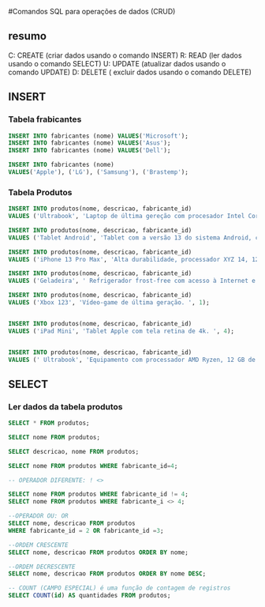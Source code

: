 #Comandos SQL para operações de dados (CRUD)

## resumo

C: CREATE (criar dados usando o comando INSERT)
R: READ (ler dados usando o comando SELECT)
U: UPDATE (atualizar dados usando o comando UPDATE)
D: DELETE ( excluir dados usando o comando DELETE)

## INSERT

### Tabela frabicantes

```sql
INSERT INTO fabricantes (nome) VALUES('Microsoft');
INSERT INTO fabricantes (nome) VALUES('Asus');
INSERT INTO fabricantes (nome) VALUES('Dell');

INSERT INTO fabricantes (nome) 
VALUES('Apple'), ('LG'), ('Samsung'), ('Brastemp');
```

### Tabela Produtos

```sql
INSERT INTO produtos(nome, descricao, fabricante_id)
VALUES ('Ultrabook', 'Laptop de última gereção com procesador Intel Core i9 e memória de 16GB RAM',3 );

INSERT INTO produtos(nome, descricao, fabricante_id)
VALUES ('Tablet Android', 'Tablet com a versão 13 do sistema Android, com tela de 10 polegadas e 64 GB de armazenamento', 6);

INSERT INTO produtos(nome, descricao, fabricante_id)
VALUES ('iPhone 13 Pro Max', 'Alta durabilidade, processador XYZ 14, 128 GB de armazenamento, 6 GB de RAM e caro pra caramba.', 4);

INSERT INTO produtos(nome, descricao, fabricante_id)
VALUES ('Geladeira', ' Refrigerador frost-free com acesso à Internet e bla bla bla.', 7);

INSERT INTO produtos(nome, descricao, fabricante_id)
VALUES ('Xbox 123', 'Vídeo-game de última geração. ', 1);


INSERT INTO produtos(nome, descricao, fabricante_id)
VALUES ('iPad Mini', 'Tablet Apple com tela retina de 4k. ', 4);


INSERT INTO produtos(nome, descricao, fabricante_id)
VALUES (' Ultrabook', 'Equipamento com processador AMD Ryzen, 12 GB de RAM. ', 2);
```

## SELECT

### Ler dados da tabela produtos

```sql
SELECT * FROM produtos;

SELECT nome FROM produtos;

SELECT descricao, nome FROM produtos;

SELECT nome FROM produtos WHERE fabricante_id=4;

-- OPERADOR DIFERENTE: ! <>

SELECT nome FROM produtos WHERE fabricante_id != 4;
SELECT nome FROM produtos WHERE fabricante_i <> 4;

--OPERADOR OU: OR
SELECT nome, descricao FROM produtos
WHERE fabricante_id = 2 OR fabricante_id =3;

--ORDEM CRESCENTE
SELECT nome, descricao FROM produtos ORDER BY nome;

--ORDEM DECRESCENTE
SELECT nome, descricao FROM produtos ORDER BY nome DESC;

-- COUNT (CAMPO ESPECIAL) é uma função de contagem de registros
SELECT COUNT(id) AS quantidades FROM produtos;






```


